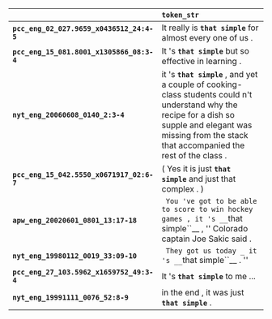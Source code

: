 |                                           | `token_str`                                                                                                                                                                                                     |
|:------------------------------------------|:----------------------------------------------------------------------------------------------------------------------------------------------------------------------------------------------------------------|
| **`pcc_eng_02_027.9659_x0436512_24:4-5`** | It really is __``that simple``__ for almost every one of us .                                                                                                                                                   |
| **`pcc_eng_15_081.8001_x1305866_08:3-4`** | It 's __``that simple``__ but so effective in learning .                                                                                                                                                        |
| **`nyt_eng_20060608_0140_2:3-4`**         | it 's __``that simple``__ , and yet a couple of cooking-class students could n't understand why the recipe for a dish so supple and elegant was missing from the stack that accompanied the rest of the class . |
| **`pcc_eng_15_042.5550_x0671917_02:6-7`** | ( Yes it is just __``that simple``__ and just that complex . )                                                                                                                                                  |
| **`apw_eng_20020601_0801_13:17-18`**      | `` You 've got to be able to score to win hockey games , it 's __``that simple``__ , '' Colorado captain Joe Sakic said .                                                                                       |
| **`nyt_eng_19980112_0019_33:09-10`**      | `` They got us today _ it 's __``that simple``__ . ''                                                                                                                                                           |
| **`pcc_eng_27_103.5962_x1659752_49:3-4`** | It 's __``that simple``__ to me ...                                                                                                                                                                             |
| **`nyt_eng_19991111_0076_52:8-9`**        | in the end , it was just __``that simple``__ .                                                                                                                                                                  |